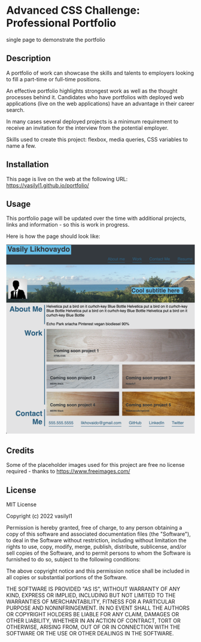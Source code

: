 # Advanced CSS Challenge: Professional Portfolio
single page to demonstrate the portfolio

## Description

A portfolio of work can showcase the skills and talents to employers looking to fill a part-time or full-time positions. 

An effective portfolio highlights strongest work as well as the thought processes behind it. Candidates who have portfolios with deployed web applications (live on the web applications) have an advantage in their career search. 

In many cases several deployed projects is a minimum requirement to receive an invitation for the interview from the potential employer.

Skills used to create this project: flexbox, media queries, CSS variables to name a few.

## Installation

This page is live on the web at the following URL:
https://vasilyl1.github.io/portfolio/

## Usage

This portfolio page will be updated over the time with additional projects, links and information - so this is work in progress.

Here is how the page should look like:

![Screenshot](./assets/images/readme-screenshot.png)


## Credits

Some of the placeholder images used for this project are free no license required - thanks to https://www.freeimages.com/

## License

MIT License

Copyright (c) 2022 vasilyl1

Permission is hereby granted, free of charge, to any person obtaining a copy
of this software and associated documentation files (the "Software"), to deal in the Software without restriction, including without limitation the rights to use, copy, modify, merge, publish, distribute, sublicense, and/or sell copies of the Software, and to permit persons to whom the Software is
furnished to do so, subject to the following conditions:

The above copyright notice and this permission notice shall be included in all copies or substantial portions of the Software.

THE SOFTWARE IS PROVIDED "AS IS", WITHOUT WARRANTY OF ANY KIND, EXPRESS OR
IMPLIED, INCLUDING BUT NOT LIMITED TO THE WARRANTIES OF MERCHANTABILITY,
FITNESS FOR A PARTICULAR PURPOSE AND NONINFRINGEMENT. IN NO EVENT SHALL THE
AUTHORS OR COPYRIGHT HOLDERS BE LIABLE FOR ANY CLAIM, DAMAGES OR OTHER
LIABILITY, WHETHER IN AN ACTION OF CONTRACT, TORT OR OTHERWISE, ARISING FROM, OUT OF OR IN CONNECTION WITH THE SOFTWARE OR THE USE OR OTHER DEALINGS IN THE SOFTWARE.